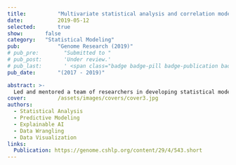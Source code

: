 ```yaml
---
title:          "Multivariate statistical analysis and correlation modeling for predictive insights in gene regulation"
date:           2019-05-12
selected:       true
show:		false
category:	"Statistical Modeling"
pub:            "Genome Research (2019)"
# pub_pre:        "Submitted to "
# pub_post:       'Under review.'
# pub_last:       ' <span class="badge badge-pill badge-publication badge-success">Spotlight</span>'
pub_date:       "(2017 - 2019)"

abstract: >-
  Led and mentored a team of researchers in developing statistical models to analyze the correlation patterns between  different biomarker variables. Increased 18.2\% of prediction accuracy and identified key indicators influencing outcomes.
cover:          /assets/images/covers/cover3.jpg
authors:
  - Statistical Analysis
  - Predictive Modeling
  - Explainable AI
  - Data Wrangling
  - Data Visualization
links:
  Publication: https://genome.cshlp.org/content/29/4/543.short
---
```

